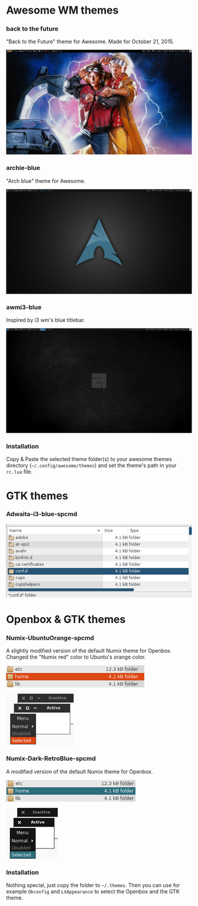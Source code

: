 # Awesome WM themes

### back to the future

"Back to the Future" theme for Awesome. Made for October 21, 2015.

![](https://raw.githubusercontent.com/spcmd/spcmd.github.io/master/img/awesome-back_to_the_future_theme.jpg)


### archie-blue

"Arch blue" theme for Awesome.

![](https://raw.githubusercontent.com/spcmd/spcmd.github.io/master/img/archie-blue-theme.jpg)

### awmi3-blue

Inspired by i3 wm's blue titlebar.

![](https://raw.githubusercontent.com/spcmd/spcmd.github.io/master/img/awesome-i3-blue-theme.jpg)

### Installation

Copy & Paste the selected theme folder(s) to your awesome themes directory (`~/.config/awesome/themes`) and set the theme's path in your `rc.lua` file.

# GTK themes

### Adwaita-i3-blue-spcmd

![](https://raw.githubusercontent.com/spcmd/spcmd.github.io/master/img/Adwaita-i3-blue-spcmd-theme.png)

# Openbox & GTK themes

### Numix-UbuntuOrange-spcmd

A slightly modified version of the default Numix theme for Openbox. Changed the "Numix red" color to Ubuntu's orange color.

![](https://raw.githubusercontent.com/spcmd/spcmd.github.io/master/img/Numix-UbuntuOrange-spcmd_shot1.png)

![](https://raw.githubusercontent.com/spcmd/spcmd.github.io/master/img/Numix-UbuntuOrange-spcmd_shot2.png)

### Numix-Dark-RetroBlue-spcmd

A modified version of the default Numix theme for Openbox.

![](https://raw.githubusercontent.com/spcmd/spcmd.github.io/master/img/Numix-Dark-RetroBlue-spcmd_shot1.png)

![](https://raw.githubusercontent.com/spcmd/spcmd.github.io/master/img/Numix-Dark-RetroBlue-spcmd_shot2.png)

### Installation

Nothing special, just copy the folder to `~/.themes`. Then you can use for example `Obconfig` and `LXAppearance` to select the Openbox and the GTK theme.
